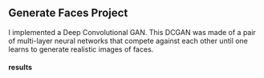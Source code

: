 ## Generate Faces Project

I implemented a Deep Convolutional GAN. This DCGAN was made of a pair of multi-layer neural networks that compete against
each other until one learns to generate realistic images of faces.

#### results
